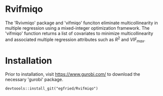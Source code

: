 # Rvifmiqo
The 'Rvivmiqo' package and 'vifmiqo' funciton eliminate multicollinearity in multiple regression using a mixed-integer optimization framework. The 'vifmiqo' function returns a list of covariates to minimize multicollinearity and associated multiple regression attributes such as $R^{2}$ and $VIF_{max}$.

# Installation
Prior to installation, visit https://www.gurobi.com/ to download the necessary 'gurobi' package.

```{r}
devtoools::install_git("egfried/Rvifmiqo")
```
